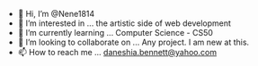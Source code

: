 - 👋 Hi, I’m @Nene1814
- 👀 I’m interested in ... the artistic side of web development
- 🌱 I’m currently learning ... Computer Science - CS50
- 💞️ I’m looking to collaborate on ... Any project. I am new at this.
- 📫 How to reach me ... daneshia.bennett@yahoo.com

<!---
Nene1814/Nene1814 is a ✨ special ✨ repository because its `README.md` (this file) appears on your GitHub profile.
You can click the Preview link to take a look at your changes.
--->
